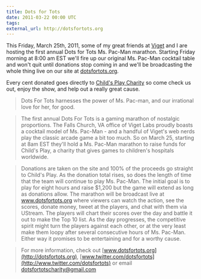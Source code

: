 ```yaml
---
title: Dots for Tots
date: 2011-03-22 00:00 UTC
tags:
external_url: http://dotsfortots.org
---
```


This Friday, March 25th, 2011, some of my great friends at [Viget](http://www.viget.com) and I are hosting the first annual Dots for Tots Ms. Pac-Man marathon.  Starting Friday morning at 8:00 am EST we'll fire up our original Ms. Pac-Man cocktail table and won't quit until donations stop coming in and we'll be broadcasting the whole thing live on our site at [dotsfortots.org](http://dotsfortots.org).

Every cent donated goes directly to [Child's Play Charity](http://www.childsplay.org) so come check us out, enjoy the show, and help out a really great cause.

> Dots For Tots harnesses the power of Ms. Pac-man, and our irrational love for her, for good.

> The first annual Dots For Tots is a gaming marathon of nostalgic proportions. The Falls Church, VA office of Viget Labs proudly boasts a cocktail model of Ms. Pac-Man - and a handful of Viget's web nerds play the classic arcade game a bit too much. So on March 25, starting at 8am EST they'll hold a Ms. Pac-Man marathon to raise funds for Child's Play, a charity that gives games to children's hospitals worldwide.

> Donations are taken on the site and 100% of the proceeds go straight to Child's Play. As the donation total rises, so does the length of time that the team will continue to play Ms. Pac-Man. The initial goal is to play for eight hours and raise $1,200 but the game will extend as long as donations allow. The marathon will be broadcast live at www.dotsfortots.org where viewers can watch the action, see the scores, donate money, tweet at the players, and chat with them via UStream. The players will chart their scores over the day and battle it out to make the Top 10 list. As the day progresses, the competitive spirit might turn the players against each other, or at the very least make them loopy after several consecutive hours of Ms. Pac-Man. Either way it promises to be entertaining and for a worthy cause.

> For more information, check out [www.dotsfortots.org](http://dotsfortots.org), [www.twitter.com/dotsfortots](http://www.twitter.com/dotsfortots) or email [dotsfortotscharity@gmail.com](mailto:dotsfortotscharity@gmail.com)

